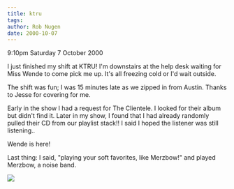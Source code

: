 ```yaml
---
title: ktru
tags: 
author: Rob Nugen
date: 2000-10-07
---
```


<p class=date>9:10pm Saturday 7 October 2000</p>

<p>I just finished my shift at KTRU!  I'm downstairs
at the help desk waiting for Miss Wende to come pick
me up.  It's all freezing cold or I'd wait outside.

<p>The shift was fun; I was 15 minutes late as we
zipped in from Austin.  Thanks to Jesse for covering
for me. 

<p>Early in the show I had a request for The
Clientele.  I looked for their album but didn't find
it.  Later in my show, I found that I had already
randomly pulled their CD from our playlist stack!!  I
said I hoped the listener was still listening..

<p>Wende is here!

<p>Last thing:  I said, "playing your soft favorites,
like Merzbow!" and played Merzbow, a noise band.

<p><img src="/images/rob/wL-ROB.gif">
